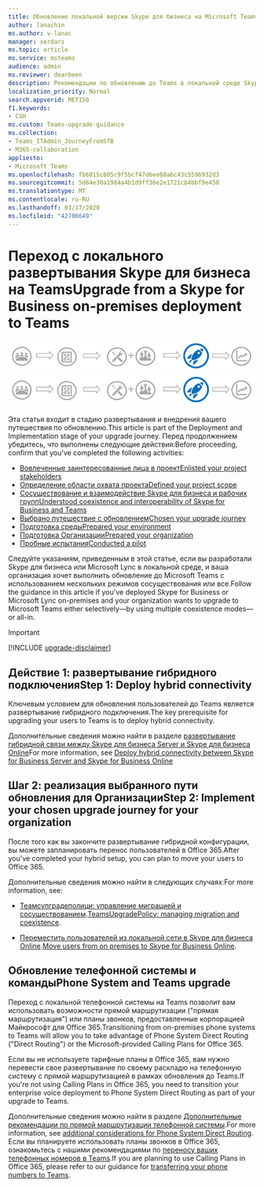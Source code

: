 ```yaml
---
title: Обновление локальной версии Skype для бизнеса на Microsoft Teams | Развертывание | Lync
author: lanachin
ms.author: v-lanac
manager: serdars
ms.topic: article
ms.service: msteams
audience: admin
ms.reviewer: dearbeen
description: Рекомендации по обновлению до Teams в локальной среде Skype для бизнеса.
localization_priority: Normal
search.appverid: MET150
f1.keywords:
- CSH
ms.custom: Teams-upgrade-guidance
ms.collection:
- Teams_ITAdmin_JourneyFromSfB
- M365-collaboration
appliesto:
- Microsoft Teams
ms.openlocfilehash: fb6815c805c9f5bcf47d6ee88a6c43c559b932d3
ms.sourcegitcommit: 5d64e30a1984a4b1d9ff36e2e1721cb4bbf9e450
ms.translationtype: MT
ms.contentlocale: ru-RU
ms.lasthandoff: 03/17/2020
ms.locfileid: "42706649"
---
```

# <a name="upgrade-from-a-skype-for-business-on-premises-deployment-to-teams"></a><span data-ttu-id="f8bef-103">Переход с локального развертывания Skype для бизнеса на Teams</span><span class="sxs-lookup"><span data-stu-id="f8bef-103">Upgrade from a Skype for Business on-premises deployment to Teams</span></span>

<span data-ttu-id="f8bef-104">![Этапы поездки на обновление, акцент на этапе развертывания и реализации](media/upgrade-banner-deployment.png "Этапы поездки на обновление, акцент на этапе развертывания и реализации")</span><span class="sxs-lookup"><span data-stu-id="f8bef-104">![Stages of the upgrade journey, with emphasis on the Deployment and Implementation stage](media/upgrade-banner-deployment.png "Stages of the upgrade journey, with emphasis on the Deployment and Implementation stage")</span></span>

<span data-ttu-id="f8bef-105">Эта статья входит в стадию развертывания и внедрения вашего путешествия по обновлению.</span><span class="sxs-lookup"><span data-stu-id="f8bef-105">This article is part of the Deployment and Implementation stage of your upgrade journey.</span></span> <span data-ttu-id="f8bef-106">Перед продолжением убедитесь, что выполнены следующие действия:</span><span class="sxs-lookup"><span data-stu-id="f8bef-106">Before proceeding, confirm that you've completed the following activities:</span></span>

- [<span data-ttu-id="f8bef-107">Вовлеченные заинтересованные лица в проект</span><span class="sxs-lookup"><span data-stu-id="f8bef-107">Enlisted your project stakeholders</span></span>](upgrade-enlist-stakeholders.md)
- [<span data-ttu-id="f8bef-108">Определение области охвата проекта</span><span class="sxs-lookup"><span data-stu-id="f8bef-108">Defined your project scope</span></span>](https://aka.ms/SkypetoTeams-Scope)
- [<span data-ttu-id="f8bef-109">Сосуществование и взаимодействие Skype для бизнеса и рабочих групп</span><span class="sxs-lookup"><span data-stu-id="f8bef-109">Understood coexistence and interoperability of Skype for Business and Teams</span></span>](https://aka.ms/SkypeToTeams-Coexist)
- [<span data-ttu-id="f8bef-110">Выбрано путешествие с обновлением</span><span class="sxs-lookup"><span data-stu-id="f8bef-110">Chosen your upgrade journey</span></span>](upgrade-and-coexistence-of-skypeforbusiness-and-teams.md)
- [<span data-ttu-id="f8bef-111">Подготовка среды</span><span class="sxs-lookup"><span data-stu-id="f8bef-111">Prepared your environment</span></span>](https://aka.ms/SkypeToTeams-TechnicalReadiness)
- [<span data-ttu-id="f8bef-112">Подготовка Организации</span><span class="sxs-lookup"><span data-stu-id="f8bef-112">Prepared your organization</span></span>](https://aka.ms/SkypeToTeams-UserReadiness)
- [<span data-ttu-id="f8bef-113">Пробные испытания</span><span class="sxs-lookup"><span data-stu-id="f8bef-113">Conducted a pilot</span></span>](https://aka.ms/SkypeToTeams-Pilot)

<span data-ttu-id="f8bef-114">Следуйте указаниям, приведенным в этой статье, если вы разработали Skype для бизнеса или Microsoft Lync в локальной среде, и ваша организация хочет выполнить обновление до Microsoft Teams с использованием нескольких режимов сосуществования или все.</span><span class="sxs-lookup"><span data-stu-id="f8bef-114">Follow the guidance in this article if you've deployed Skype for Business or Microsoft Lync on-premises and your organization wants to upgrade to Microsoft Teams either selectively—by using multiple coexistence modes—or all-in.</span></span> 

> [!IMPORTANT]
> [!INCLUDE [upgrade-disclaimer](includes/upgrade-disclaimer.md)]

## <a name="step-1-deploy-hybrid-connectivity"></a><span data-ttu-id="f8bef-115">Действие 1: развертывание гибридного подключения</span><span class="sxs-lookup"><span data-stu-id="f8bef-115">Step 1: Deploy hybrid connectivity</span></span>

<span data-ttu-id="f8bef-116">Ключевым условием для обновления пользователей до Teams является развертывание гибридного подключения.</span><span class="sxs-lookup"><span data-stu-id="f8bef-116">The key prerequisite for upgrading your users to Teams is to deploy hybrid connectivity.</span></span>

<span data-ttu-id="f8bef-117">Дополнительные сведения можно найти в разделе [развертывание гибридной связи между Skype для бизнеса Server и Skype для бизнеса Online](/skypeforbusiness/skype-for-business-hybrid-solutions/deploy-hybrid-connectivity/deploy-hybrid-connectivity)</span><span class="sxs-lookup"><span data-stu-id="f8bef-117">For more information, see [Deploy hybrid connectivity between Skype for Business Server and Skype for Business Online](/skypeforbusiness/skype-for-business-hybrid-solutions/deploy-hybrid-connectivity/deploy-hybrid-connectivity)</span></span>

## <a name="step-2-implement-your-chosen-upgrade-journey-for-your-organization"></a><span data-ttu-id="f8bef-118">Шаг 2: реализация выбранного пути обновления для Организации</span><span class="sxs-lookup"><span data-stu-id="f8bef-118">Step 2: Implement your chosen upgrade journey for your organization</span></span>

<span data-ttu-id="f8bef-119">После того как вы закончите развертывание гибридной конфигурации, вы можете запланировать перенос пользователей в Office 365.</span><span class="sxs-lookup"><span data-stu-id="f8bef-119">After you've completed your hybrid setup, you can plan to move your users to Office 365.</span></span>

<span data-ttu-id="f8bef-120">Дополнительные сведения можно найти в следующих случаях:</span><span class="sxs-lookup"><span data-stu-id="f8bef-120">For more information, see:</span></span>

- <span data-ttu-id="f8bef-121">[Теамсупградеполици: управление миграцией и сосуществованием](migration-interop-guidance-for-teams-with-skype.md#teamsupgradepolicy-managing-migration-and-co-existence).</span><span class="sxs-lookup"><span data-stu-id="f8bef-121">[TeamsUpgradePolicy: managing migration and coexistence](migration-interop-guidance-for-teams-with-skype.md#teamsupgradepolicy-managing-migration-and-co-existence).</span></span>

- <span data-ttu-id="f8bef-122">[Переместить пользователей из локальной сети в Skype для бизнеса Online](/skypeforbusiness/skype-for-business-hybrid-solutions/deploy-hybrid-connectivity/move-users-from-on-premises-to-skype-for-business-online).</span><span class="sxs-lookup"><span data-stu-id="f8bef-122">[Move users from on premises to Skype for Business Online](/skypeforbusiness/skype-for-business-hybrid-solutions/deploy-hybrid-connectivity/move-users-from-on-premises-to-skype-for-business-online).</span></span>

## <a name="phone-system-and-teams-upgrade"></a><span data-ttu-id="f8bef-123">Обновление телефонной системы и команды</span><span class="sxs-lookup"><span data-stu-id="f8bef-123">Phone System and Teams upgrade</span></span>

<span data-ttu-id="f8bef-124">Переход с локальной телефонной системы на Teams позволит вам использовать возможности прямой маршрутизации ("прямая маршрутизация") или планы звонков, предоставленные корпорацией Майкрософт для Office 365.</span><span class="sxs-lookup"><span data-stu-id="f8bef-124">Transitioning from on-premises phone systems to Teams will allow you to take advantage of Phone System Direct Routing ("Direct Routing") or the Microsoft-provided Calling Plans for Office 365.</span></span>

<span data-ttu-id="f8bef-125">Если вы не используете тарифные планы в Office 365, вам нужно перевести свое развертывание по своему раскладю на телефонную систему с прямой маршрутизацией в рамках обновления до Teams.</span><span class="sxs-lookup"><span data-stu-id="f8bef-125">If you're not using Calling Plans in Office 365, you need to transition your enterprise voice deployment to Phone System Direct Routing as part of your upgrade to Teams.</span></span>

<span data-ttu-id="f8bef-126">Дополнительные сведения можно найти в разделе [Дополнительные рекомендации по прямой маршрутизации телефонной системы](https://docs.microsoft.com/MicrosoftTeams/2-envision-make-my-service-decisions-direct-routing).</span><span class="sxs-lookup"><span data-stu-id="f8bef-126">For more information, see [additional considerations for Phone System Direct Routing](https://docs.microsoft.com/MicrosoftTeams/2-envision-make-my-service-decisions-direct-routing).</span></span> <span data-ttu-id="f8bef-127">Если вы планируете использовать планы звонков в Office 365, ознакомьтесь с нашими рекомендациями по [переносу ваших телефонных номеров в Teams](phone-number-calling-plans/transfer-phone-numbers-to-teams.md).</span><span class="sxs-lookup"><span data-stu-id="f8bef-127">If you are planning to use Calling Plans in Office 365, please refer to our guidance for [transferring your phone numbers to Teams](phone-number-calling-plans/transfer-phone-numbers-to-teams.md).</span></span>